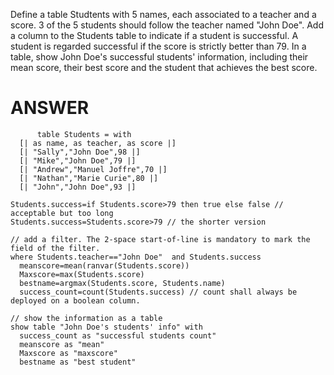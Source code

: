 Define a table Studtents with 5 names, each associated to a teacher and a score. 3 of the 5 students should follow the teacher named "John Doe".
Add a column to the Students table to indicate if a student is successful. A student is regarded successful if the score is strictly better than 79.
In a table, show John Doe's successful students' information, including their mean score, their best score and the student that achieves the best score. 

# ANSWER

```envision
      table Students = with
  [| as name, as teacher, as score |]
  [| "Sally","John Doe",98 |]
  [| "Mike","John Doe",79 |]
  [| "Andrew","Manuel Joffre",70 |]
  [| "Nathan","Marie Curie",80 |]
  [| "John","John Doe",93 |]

Students.success=if Students.score>79 then true else false // acceptable but too long
Students.success=Students.score>79 // the shorter version

// add a filter. The 2-space start-of-line is mandatory to mark the field of the filter.
where Students.teacher=="John Doe"  and Students.success
  meanscore=mean(ranvar(Students.score)) 
  Maxscore=max(Students.score) 
  bestname=argmax(Students.score, Students.name)
  success_count=count(Students.success) // count shall always be deployed on a boolean column.

// show the information as a table
show table "John Doe's students' info" with 
  success_count as "successful students count" 
  meanscore as "mean"
  Maxscore as "maxscore"
  bestname as "best student"
```